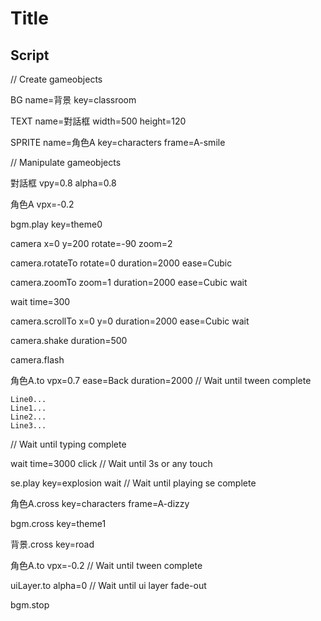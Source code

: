 # Title

## Script

// Create gameobjects

BG
  name=背景
  key=classroom

TEXT
  name=對話框
  width=500
  height=120

SPRITE
  name=角色A
  key=characters
  frame=A-smile


// Manipulate gameobjects

對話框
  vpy=0.8
  alpha=0.8

角色A
  vpx=-0.2

bgm.play
  key=theme0

camera
  x=0
  y=200
  rotate=-90
  zoom=2

camera.rotateTo
  rotate=0
  duration=2000
  ease=Cubic

camera.zoomTo
  zoom=1
  duration=2000
  ease=Cubic
  wait

wait
  time=300

camera.scrollTo
  x=0
  y=0
  duration=2000
  ease=Cubic
  wait

camera.shake
  duration=500

camera.flash


角色A.to
  vpx=0.7
  ease=Back
  duration=2000
// Wait until tween complete


```對話框.typing, speed=100
Line0...
Line1...
Line2...
Line3...
```
// Wait until typing complete

wait
  time=3000
  click
// Wait until 3s or any touch

se.play
  key=explosion
  wait
// Wait until playing se complete

角色A.cross
  key=characters
  frame=A-dizzy

bgm.cross
  key=theme1

背景.cross
  key=road

角色A.to
  vpx=-0.2
// Wait until tween complete

uiLayer.to
  alpha=0
// Wait until ui layer fade-out

bgm.stop

